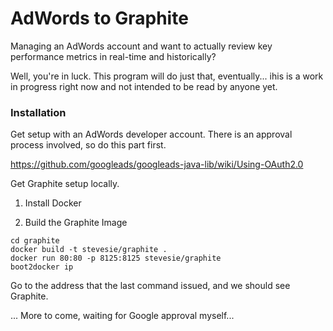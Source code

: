 # AdWords to Graphite

Managing an AdWords account and want to actually review key performance metrics in real-time and historically?

Well, you're in luck.  This program will do just that, eventually... ihis is a work in progress right now and not intended to be read by anyone yet.

### Installation

Get setup with an AdWords developer account.  There is an approval process involved, so do this part first.

https://github.com/googleads/googleads-java-lib/wiki/Using-OAuth2.0

Get Graphite setup locally.

1. Install Docker

2. Build the Graphite Image

```
cd graphite
docker build -t stevesie/graphite .
docker run 80:80 -p 8125:8125 stevesie/graphite
boot2docker ip
```

Go to the address that the last command issued, and we should see Graphite.

... More to come, waiting for Google approval myself...
